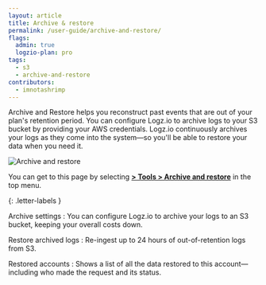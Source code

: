 ```yaml
---
layout: article
title: Archive & restore
permalink: /user-guide/archive-and-restore/
flags:
  admin: true
  logzio-plan: pro
tags:
  - s3
  - archive-and-restore
contributors:
  - imnotashrimp
---
```


Archive and Restore helps you reconstruct past events that are out of your plan's retention period.
You can configure Logz.io to archive logs to your S3 bucket by providing your AWS credentials.
Logz.io continuously archives your logs as they come into the system—so you'll be able to restore your data when you need it.

![Archive and restore]({{site.baseurl}}/images/archive-and-restore/archive-and-restore-annotated.png)

You can get to this page by selecting
[**<i class="li li-gear"></i> > Tools > Archive and restore**](https://app.logz.io/#/dashboard/tools/archive-and-restore) in the top menu.


{: .letter-labels }

<!-- TODO letter labels -->
  Archive settings
  : You can configure Logz.io to archive your logs to an S3 bucket, keeping your overall costs down.

  Restore archived logs
  : Re-ingest up to 24 hours of out-of-retention logs from S3.

  Restored accounts
  : Shows a list of all the data restored to this account—including who made the request and its status.